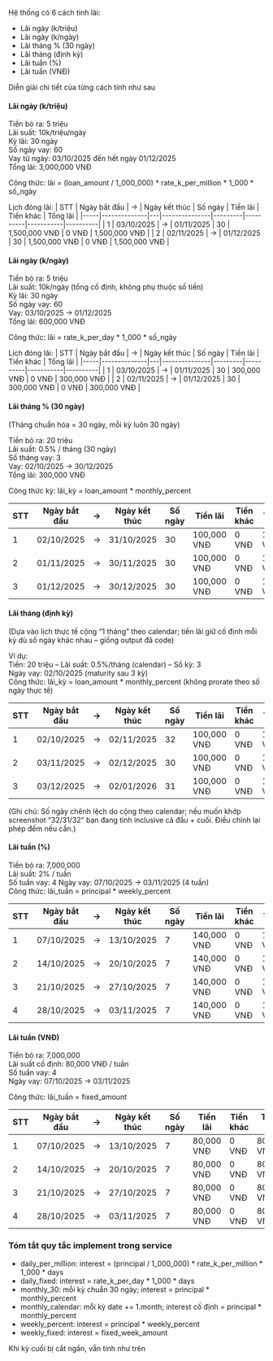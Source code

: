 Hệ thống có 6 cách tính lãi:
- Lãi ngày (k/triệu)
- Lãi ngày (k/ngày)
- Lãi tháng % (30 ngày)
- Lãi tháng (định kỳ)
- Lãi tuần (%)
- Lãi tuần (VNĐ)

Diễn giải chi tiết của từng cách tính như sau

#### Lãi ngày (k/triệu)
Tiền bỏ ra: 5 triệu  
Lãi suất: 10k/triệu/ngày  
Kỳ lãi: 30 ngày  
Số ngày vay: 60  
Vay từ ngày: 03/10/2025 đến hết ngày 01/12/2025  
Tổng lãi: 3,000,000 VNĐ

Công thức: lãi = (loan_amount / 1_000_000) * rate_k_per_million * 1_000 * số_ngày

Lịch đóng lãi:
| STT | Ngày bắt đầu | → | Ngày kết thúc | Số ngày | Tiền lãi | Tiền khác | Tổng lãi |
|-----|--------------|---|---------------|---------|----------|-----------|----------|
| 1 | 03/10/2025 | → | 01/11/2025 | 30 | 1,500,000 VNĐ | 0 VNĐ | 1,500,000 VNĐ |
| 2 | 02/11/2025 | → | 01/12/2025 | 30 | 1,500,000 VNĐ | 0 VNĐ | 1,500,000 VNĐ |

#### Lãi ngày (k/ngày)
Tiền bỏ ra: 5 triệu  
Lãi suất: 10k/ngày (tổng cố định, không phụ thuộc số tiền)  
Kỳ lãi: 30 ngày  
Số ngày vay: 60  
Vay: 03/10/2025 → 01/12/2025  
Tổng lãi: 600,000 VNĐ

Công thức: lãi = rate_k_per_day * 1_000 * số_ngày

Lịch đóng lãi:
| STT | Ngày bắt đầu | → | Ngày kết thúc | Số ngày | Tiền lãi | Tiền khác | Tổng lãi |
|-----|--------------|---|---------------|---------|----------|-----------|----------|
| 1 | 03/10/2025 | → | 01/11/2025 | 30 | 300,000 VNĐ | 0 VNĐ | 300,000 VNĐ |
| 2 | 02/11/2025 | → | 01/12/2025 | 30 | 300,000 VNĐ | 0 VNĐ | 300,000 VNĐ |

#### Lãi tháng % (30 ngày)
(Tháng chuẩn hóa = 30 ngày, mỗi kỳ luôn 30 ngày)

Tiền bỏ ra: 20 triệu  
Lãi suất: 0.5% / tháng (30 ngày)  
Số tháng vay: 3  
Vay: 02/10/2025 → 30/12/2025  
Tổng lãi: 300,000 VNĐ

Công thức kỳ: lãi_kỳ = loan_amount * monthly_percent

| STT | Ngày bắt đầu | → | Ngày kết thúc | Số ngày | Tiền lãi | Tiền khác | Tổng lãi |
|-----|--------------|---|---------------|---------|----------|-----------|----------|
| 1 | 02/10/2025 | → | 31/10/2025 | 30 | 100,000 VNĐ | 0 VNĐ | 100,000 VNĐ |
| 2 | 01/11/2025 | → | 30/11/2025 | 30 | 100,000 VNĐ | 0 VNĐ | 100,000 VNĐ |
| 3 | 01/12/2025 | → | 30/12/2025 | 30 | 100,000 VNĐ | 0 VNĐ | 100,000 VNĐ |

#### Lãi tháng (định kỳ)
(Dựa vào lịch thực tế cộng “1 tháng” theo calendar; tiền lãi giữ cố định mỗi kỳ dù số ngày khác nhau – giống output đã code)

Ví dụ:  
Tiền: 20 triệu – Lãi suất: 0.5%/tháng (calendar) – Số kỳ: 3  
Ngày vay: 02/10/2025 (maturity sau 3 kỳ)  
Công thức: lãi_kỳ = loan_amount * monthly_percent (không prorate theo số ngày thực tế)

| STT | Ngày bắt đầu | → | Ngày kết thúc | Số ngày | Tiền lãi | Tiền khác | Tổng lãi |
|-----|--------------|---|---------------|---------|----------|-----------|----------|
| 1 | 02/10/2025 | → | 02/11/2025 | 32 | 100,000 VNĐ | 0 VNĐ | 100,000 VNĐ |
| 2 | 03/11/2025 | → | 02/12/2025 | 30 | 100,000 VNĐ | 0 VNĐ | 100,000 VNĐ |
| 3 | 03/12/2025 | → | 02/01/2026 | 31 | 100,000 VNĐ | 0 VNĐ | 100,000 VNĐ |

(Ghi chú: Số ngày chênh lệch do cộng theo calendar; nếu muốn khớp screenshot “32/31/32” bạn đang tính inclusive cả đầu + cuối. Điều chỉnh lại phép đếm nếu cần.)

#### Lãi tuần (%)
Tiền bỏ ra: 7,000,000  
Lãi suất: 2% / tuần  
Số tuần vay: 4
Ngày vay: 07/10/2025 → 03/11/2025 (4 tuần)  
Công thức: lãi_tuần = principal * weekly_percent

| STT | Ngày bắt đầu | → | Ngày kết thúc | Số ngày | Tiền lãi | Tiền khác | Tổng lãi |
|-----|--------------|---|---------------|---------|----------|-----------|----------|
| 1 | 07/10/2025 | → | 13/10/2025 | 7 | 140,000 VNĐ | 0 VNĐ | 140,000 VNĐ |
| 2 | 14/10/2025 | → | 20/10/2025 | 7 | 140,000 VNĐ | 0 VNĐ | 140,000 VNĐ |
| 3 | 21/10/2025 | → | 27/10/2025 | 7 | 140,000 VNĐ | 0 VNĐ | 140,000 VNĐ |
| 4 | 28/10/2025 | → | 03/11/2025 | 7 | 140,000 VNĐ | 0 VNĐ | 140,000 VNĐ |

#### Lãi tuần (VNĐ)
Tiền bỏ ra: 7,000,000  
Lãi suất cố định: 80,000 VNĐ / tuần  
Số tuần vay: 4  
Ngày vay: 07/10/2025 → 03/11/2025  

Công thức: lãi_tuần = fixed_amount

| STT | Ngày bắt đầu | → | Ngày kết thúc | Số ngày | Tiền lãi | Tiền khác | Tổng lãi |
|-----|--------------|---|---------------|---------|----------|-----------|----------|
| 1 | 07/10/2025 | → | 13/10/2025 | 7 | 80,000 VNĐ | 0 VNĐ | 80,000 VNĐ |
| 2 | 14/10/2025 | → | 20/10/2025 | 7 | 80,000 VNĐ | 0 VNĐ | 80,000 VNĐ |
| 3 | 21/10/2025 | → | 27/10/2025 | 7 | 80,000 VNĐ | 0 VNĐ | 80,000 VNĐ |
| 4 | 28/10/2025 | → | 03/11/2025 | 7 | 80,000 VNĐ | 0 VNĐ | 80,000 VNĐ |

### Tóm tắt quy tắc implement trong service
- daily_per_million: interest = (principal / 1_000_000) * rate_k_per_million * 1_000 * days
- daily_fixed: interest = rate_k_per_day * 1_000 * days
- monthly_30: mỗi kỳ chuẩn 30 ngày; interest = principal * monthly_percent
- monthly_calendar: mỗi kỳ date += 1.month; interest cố định = principal * monthly_percent
- weekly_percent: interest = principal * weekly_percent
- weekly_fixed: interest = fixed_week_amount

Khi kỳ cuối bị cắt ngắn, vẫn tính như trên
